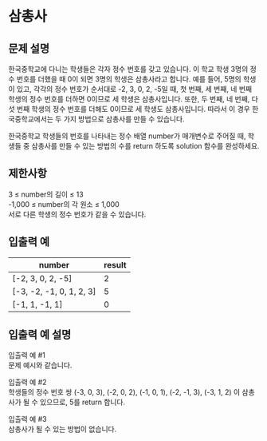 # 삼총사
## 문제 설명
한국중학교에 다니는 학생들은 각자 정수 번호를 갖고 있습니다. 이 학교 학생 3명의 정수 번호를 더했을 때 0이 되면 3명의 학생은 삼총사라고 합니다. 예를 들어, 5명의 학생이 있고, 각각의 정수 번호가 순서대로 -2, 3, 0, 2, -5일 때, 첫 번째, 세 번째, 네 번째 학생의 정수 번호를 더하면 0이므로 세 학생은 삼총사입니다. 또한, 두 번째, 네 번째, 다섯 번째 학생의 정수 번호를 더해도 0이므로 세 학생도 삼총사입니다. 따라서 이 경우 한국중학교에서는 두 가지 방법으로 삼총사를 만들 수 있습니다.

한국중학교 학생들의 번호를 나타내는 정수 배열 number가 매개변수로 주어질 때, 학생들 중 삼총사를 만들 수 있는 방법의 수를 return 하도록 solution 함수를 완성하세요.

## 제한사항
3 ≤ number의 길이 ≤ 13   
-1,000 ≤ number의 각 원소 ≤ 1,000   
서로 다른 학생의 정수 번호가 같을 수 있습니다.   

## 입출력 예
number	| result
---|---|
[-2, 3, 0, 2, -5]	| 2
[-3, -2, -1, 0, 1, 2, 3]	| 5
[-1, 1, -1, 1] | 0

## 입출력 예 설명
입출력 예 #1   
문제 예시와 같습니다.    

입출력 예 #2   
학생들의 정수 번호 쌍 (-3, 0, 3), (-2, 0, 2), (-1, 0, 1), (-2, -1, 3), (-3, 1, 2) 이 삼총사가 될 수 있으므로, 5를 return 합니다.    

입출력 예 #3     
삼총사가 될 수 있는 방법이 없습니다.


